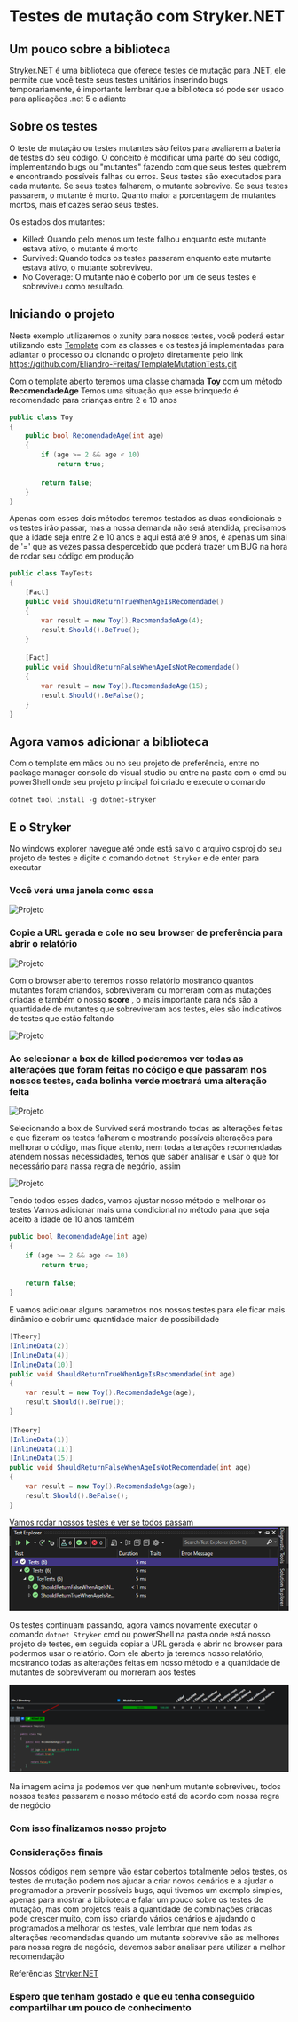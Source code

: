 # Testes de mutação com Stryker.NET

Um pouco sobre a biblioteca
----
Stryker.NET é uma biblioteca que oferece testes de mutação para .NET, ele permite que você teste seus testes unitários inserindo bugs temporariamente, é importante lembrar que a biblioteca só pode ser usado para aplicações .net 5 e adiante

Sobre os testes
----
O teste de mutação ou testes mutantes são feitos para avaliarem a bateria de testes do seu código. O conceito é modificar uma parte do seu código, implementando bugs ou "mutantes" fazendo com que seus testes quebrem e encontrando possíveis falhas ou erros. Seus testes são executados para cada mutante. Se seus testes falharem, o mutante sobrevive. Se seus testes passarem, o mutante é morto. Quanto maior a porcentagem de mutantes mortos, mais eficazes serão seus testes.

Os estados dos mutantes:
* Killed: Quando pelo menos um teste falhou enquanto este mutante estava ativo, o mutante é morto
* Survived: Quando todos os testes passaram enquanto este mutante estava ativo, o mutante sobreviveu.
* No Coverage: O mutante não é coberto por um de seus testes e sobreviveu como resultado. 

Iniciando o projeto
----
Neste exemplo utilizaremos o xunity para nossos testes, você poderá estar utilizando este [Template](https://github.com/Eliandro-Freitas/TemplateMutationTests.git) com as classes e os testes já implementadas para adiantar o processo ou clonando o projeto diretamente pelo link https://github.com/Eliandro-Freitas/TemplateMutationTests.git

Com o template aberto teremos uma classe chamada **Toy** com um método **RecomendadeAge** 
Temos uma situação que esse brinquedo é recomendado para crianças entre 2 e 10 anos
```csharp
public class Toy
{
    public bool RecomendadeAge(int age)
    {
        if (age >= 2 && age < 10)
            return true;

        return false;
    }
}
```

Apenas com esses dois métodos teremos testados as duas condicionais e os testes irão passar, mas a nossa demanda não será atendida, precisamos que a idade seja entre 2 e 10 anos e aqui está até 9 anos, é apenas um sinal  de '=' que as vezes passa despercebido que poderá trazer um BUG na hora de rodar seu código em produção
```csharp
public class ToyTests
{
    [Fact]
    public void ShouldReturnTrueWhenAgeIsRecomendade()
    {
        var result = new Toy().RecomendadeAge(4);
        result.Should().BeTrue();
    }

    [Fact]
    public void ShouldReturnFalseWhenAgeIsNotRecomendade()
    {
        var result = new Toy().RecomendadeAge(15);
        result.Should().BeFalse();
    }
}
```

Agora vamos adicionar a biblioteca
----
Com o template em mãos ou no seu projeto de preferência, entre no package manager console do visual studio ou entre na pasta com o cmd ou powerShell onde seu projeto principal foi criado e execute o comando

```dotnet tool install -g dotnet-stryker```

E o Stryker
----
No windows explorer navegue até onde está salvo o arquivo csproj do seu projeto de testes e digite o comando ```dotnet Stryker``` e de enter para executar

### Você verá uma janela como essa 

![Projeto](Images/img-stryker-cli.png)


### Copie a URL gerada e cole no seu browser de preferência para abrir o relatório

![Projeto](Images/img-url.png)


Com o browser aberto teremos nosso relatório mostrando quantos mutantes foram criandos, sobreviveram ou morreram com as mutações criadas e também o nosso **score** , o mais importante para nós são a quantidade de mutantes que sobreviveram aos testes, eles são indicativos de testes que estão faltando

![Projeto](Images/img-mutantes.png)


### Ao selecionar a box de killed poderemos ver todas as alterações que foram feitas no código e que passaram nos nossos testes, cada bolinha verde mostrará uma alteração feita

![Projeto](Images/img-killed.png)

Selecionando a box de Survived será mostrando todas as alterações feitas e que fizeram os testes falharem e mostrando possíveis alterações para melhorar o código, mas fique atento, nem todas alterações recomendadas atendem nossas necessidades, temos que saber analisar e usar o que for necessário para nassa regra de negório, assim

![Projeto](Images/img-survived.png)

Tendo todos esses dados, vamos ajustar nosso método e melhorar os testes
Vamos adicionar mais uma condicional no método para que seja aceito a idade de 10 anos também
```csharp
public bool RecomendadeAge(int age)
{
    if (age >= 2 && age <= 10)
        return true;

    return false;
}
```
E vamos adicionar alguns parametros nos nossos testes para ele ficar mais dinâmico e cobrir uma quantidade maior de possibilidade
```csharp
[Theory]
[InlineData(2)]
[InlineData(4)]
[InlineData(10)]
public void ShouldReturnTrueWhenAgeIsRecomendade(int age)
{
    var result = new Toy().RecomendadeAge(age);
    result.Should().BeTrue();
}

[Theory]
[InlineData(1)]
[InlineData(11)]
[InlineData(15)]
public void ShouldReturnFalseWhenAgeIsNotRecomendade(int age)
{
    var result = new Toy().RecomendadeAge(age);
    result.Should().BeFalse();
}
```

Vamos rodar nossos testes e ver se todos passam
![Projeto](Images/img-testes.png)

Os testes continuam passando, agora vamos novamente executar o comando ```dotnet Stryker``` cmd ou powerShell na pasta onde está nosso projeto de testes, em seguida copiar a URL gerada e abrir no browser para podermos usar o relatório.
Com ele aberto ja teremos nosso relatório, mostrando todas as alterações feitas em nosso método e a quantidade de mutantes de sobreviveram ou morreram aos testes

![Projeto](Images/img-final.png)

Na imagem acima ja podemos ver que nenhum mutante sobreviveu, todos nossos testes passaram e nosso método está de acordo com nossa regra de negócio

### Com isso finalizamos nosso projeto

### Considerações finais
Nossos códigos nem sempre vão estar cobertos totalmente pelos testes, os testes de mutação podem nos ajudar a criar novos cenários e a ajudar o programador a prevenir possíveis bugs, aqui tivemos um exemplo simples, apenas para mostrar a biblioteca e falar um pouco sobre os testes de mutação, mas com projetos reais a quantidade de combinações criadas pode crescer muito, com isso criando vários cenários e ajudando o programados a melhorar os testes, vale lembrar que nem todas as alterações recomendadas quando um mutante sobrevive são as melhores para nossa regra de negócio, devemos saber analisar para utilizar a melhor recomendação

Referências [Stryker.NET](https://stryker-mutator.io/docs/mutation-testing-elements/mutant-states-and-metrics/)

### Espero que tenham gostado e que eu tenha conseguido compartilhar um pouco de conhecimento
